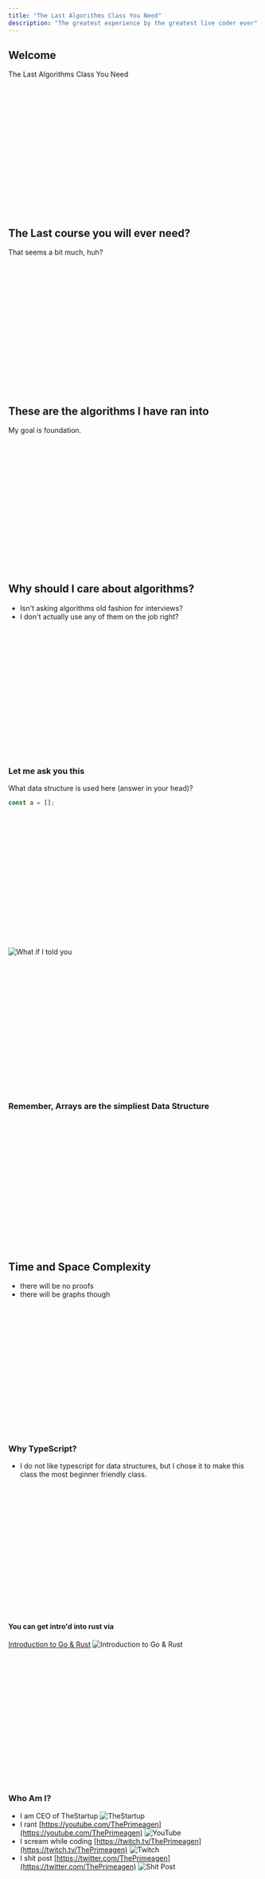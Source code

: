 ```yaml
---
title: "The Last Algorithms Class You Need"
description: "The greatest experience by the greatest live coder ever"
---
```


## Welcome
The Last Algorithms Class You Need

<br/>
<br/>
<br/>
<br/>
<br/>
<br/>
<br/>
<br/>
<br/>
<br/>
<br/>
<br/>
<br/>
<br/>
<br/>

## The Last course you will ever need?
That seems a bit much, huh?

<br/>
<br/>
<br/>
<br/>
<br/>
<br/>
<br/>
<br/>
<br/>
<br/>
<br/>
<br/>
<br/>
<br/>
<br/>

## These are the algorithms I have ran into
My goal is foundation.

<br/>
<br/>
<br/>
<br/>
<br/>
<br/>
<br/>
<br/>
<br/>
<br/>
<br/>
<br/>
<br/>
<br/>
<br/>


## Why should I care about algorithms?
* Isn't asking algorithms old fashion for interviews?
* I don't actually use any of them on the job right?

<br/>
<br/>
<br/>
<br/>
<br/>
<br/>
<br/>
<br/>
<br/>
<br/>
<br/>
<br/>
<br/>
<br/>
<br/>

### Let me ask you this
What data structure is used here (answer in your head)?

```typescript
const a = [];
```

<br/>
<br/>
<br/>
<br/>
<br/>
<br/>
<br/>
<br/>
<br/>
<br/>
<br/>
<br/>
<br/>
<br/>
<br/>

![What if I told you](./images/morphius.jpg)

<br/>
<br/>
<br/>
<br/>
<br/>
<br/>
<br/>
<br/>
<br/>
<br/>
<br/>
<br/>
<br/>
<br/>
<br/>


### Remember, Arrays are the simpliest Data Structure

<br/>
<br/>
<br/>
<br/>
<br/>
<br/>
<br/>
<br/>
<br/>
<br/>
<br/>
<br/>
<br/>
<br/>
<br/>


## Time and Space Complexity
* there will be no proofs
* there will be graphs though

<br/>
<br/>
<br/>
<br/>
<br/>
<br/>
<br/>
<br/>
<br/>
<br/>
<br/>
<br/>
<br/>
<br/>
<br/>

### Why TypeScript?
* I do not like typescript for data structures, but I chose it to make this
  class the most beginner friendly class.

<br/>
<br/>
<br/>
<br/>
<br/>
<br/>
<br/>
<br/>
<br/>
<br/>
<br/>
<br/>
<br/>
<br/>
<br/>

#### You can get intro'd into rust via
[Introduction to Go & Rust](https://frontendmasters.com/courses/typescript-go-rust)
![Introduction to Go & Rust](./images/poly.png)

<br/>
<br/>
<br/>
<br/>
<br/>
<br/>
<br/>
<br/>
<br/>
<br/>
<br/>
<br/>
<br/>
<br/>
<br/>

### Who Am I?
* I am CEO of TheStartup
![TheStartup](./images/TheStartup.jpeg)
* I rant [https://youtube.com/ThePrimeagen](https://youtube.com/ThePrimeagen)
![YouTube](./images/YT.png)
* I scream while coding [https://twitch.tv/ThePrimeagen](https://twitch.tv/ThePrimeagen)
![Twitch](./images/TWITCH.png)
* I shit post [https://twitter.com/ThePrimeagen](https://twitter.com/ThePrimeagen)
![Shit Post](./images/twitter.png)

<br/>
<br/>
<br/>
<br/>
<br/>
<br/>
<br/>
<br/>
<br/>
<br/>
<br/>
<br/>
<br/>
<br/>
<br/>

### Ready to get started?
Yes trying to have the smallest intro ever on FEM.

<br/>
<br/>
<br/>
<br/>
<br/>
<br/>
<br/>
<br/>
<br/>
<br/>
<br/>
<br/>
<br/>
<br/>
<br/>

### One last note.
When I was at university, this 2 day course will approximate my 2nd semestar
class.  There is only one problem.  My class met 3 times a week, for one hour,
for 15 weeks.  That is 45 hours of class time.  On top of that, every 1 hour of
class, I was expected to study for 4 hours.  On top of that, I had a 1 hour
lab, which was expected to spend 5 hours preparing for.

<br/>
<br/>

So that means this class is meant to represent what would typically take 3 * 45
+ 15 * 5 hours worth of work, or 225 hours.  But I have less than 16, including
lunch breaks.

<br/>
<br/>

So to get the most out of this class, spend some time doing this yourself.
There are great books and resources you can use.

<br/>
<br/>

### My biggest piece of advice is this is the entrence, not the destination.
Of the four books I have bought on data structures and algorithms, here are my
recommended 2.
<br/>
(yes they are amazon affiliate links) <br/>
(but i have read both, multiple times, and bought the academic one 3 times) <br/>

<br/>
<br/>

[The Introduction to Algorithms](https://amzn.to/3bYmBMu) <br/>
This one is pretty girthy, but its definitely the best there is.

<br/>
<br/>

[For Programmers Who Don't Know How To DataStructure And Would Like To Do Other Things Well Too](https://amzn.to/3Qp9KlB) <br/>
This one is way more beginner friendly, and will help reinforce most things we
learn today and other things as well.  Its a bit lacking though in its
completeness.

<br/>
<br/>
<br/>
<br/>
<br/>
<br/>
<br/>
<br/>
<br/>
<br/>
<br/>
<br/>
<br/>
<br/>
<br/>

